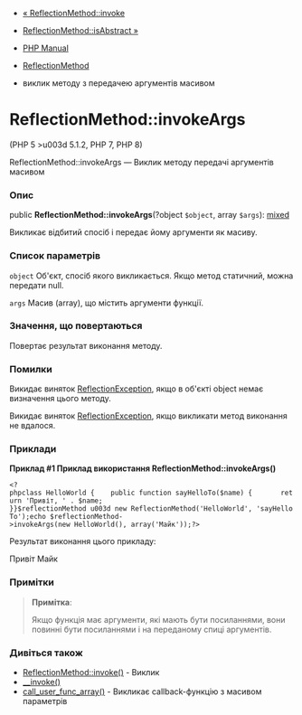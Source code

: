 - [« ReflectionMethod::invoke](reflectionmethod.invoke.md)
- [ReflectionMethod::isAbstract »](reflectionmethod.isabstract.md)

- [PHP Manual](index.md)
- [ReflectionMethod](class.reflectionmethod.md)
- виклик методу з передачею аргументів масивом

# ReflectionMethod::invokeArgs

(PHP 5 \>u003d 5.1.2, PHP 7, PHP 8)

ReflectionMethod::invokeArgs — Виклик методу передачі аргументів
масивом

### Опис

public **ReflectionMethod::invokeArgs**(?object `$object`, array
`$args`):
[mixed](language.types.declarations.md#language.types.declarations.mixed)

Викликає відбитий спосіб і передає йому аргументи як масиву.

### Список параметрів

`object`
Об'єкт, спосіб якого викликається. Якщо метод статичний, можна
передати null.

`args`
Масив (array), що містить аргументи функції.

### Значення, що повертаються

Повертає результат виконання методу.

### Помилки

Викидає виняток
[ReflectionException](class.reflectionexception.md), якщо в об'єкті
object немає визначення цього методу.

Викидає виняток
[ReflectionException](class.reflectionexception.md), якщо викликати
метод виконання не вдалося.

### Приклади

**Приклад #1 Приклад використання **ReflectionMethod::invokeArgs()****

`<?phpclass HelloWorld {    public function sayHelloTo($name) {       return 'Привіт, ' . $name; }}$reflectionMethod u003d new ReflectionMethod('HelloWorld', 'sayHelloTo');echo $reflectionMethod->invokeArgs(new HelloWorld(), array('Майк'));?> `

Результат виконання цього прикладу:

Привіт Майк

### Примітки

> **Примітка**:
>
> Якщо функція має аргументи, які мають бути посиланнями, вони
> повинні бути посиланнями і на переданому спиці аргументів.

### Дивіться також

- [ReflectionMethod::invoke()](reflectionmethod.invoke.md) - Виклик
- [\_\_invoke()](language.oop5.magic.md#object.invoke)
- [call_user_func_array()](function.call-user-func-array.md) -
Викликає callback-функцію з масивом параметрів
